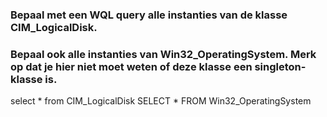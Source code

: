 ### Bepaal met een WQL query alle instanties van de klasse CIM_LogicalDisk.
### Bepaal ook alle instanties van Win32_OperatingSystem. Merk op dat je hier niet moet weten of deze klasse een singleton-klasse is.

select * from CIM_LogicalDisk
SELECT * FROM Win32_OperatingSystem 